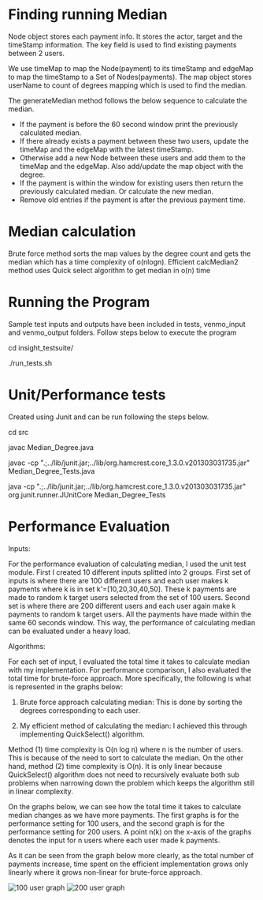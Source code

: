 # Finding running Median

Node object stores each payment info. It stores the actor, target and the timeStamp information. The key field is used to find existing payments between 2 users.

We use timeMap to map the Node(payment) to its timeStamp and edgeMap to map the timeStamp to a Set of Nodes(payments). The map object stores userName to count of degrees mapping which is used to find the median.

The generateMedian method follows the below sequence to calculate the median.
* If the payment is before the 60 second window print the previously calculated median.
* If there already exists a payment between these two users, update the timeMap and the edgeMap with the latest timeStamp. 
* Otherwise add a new Node between these users and add them to the timeMap and the edgeMap. Also add/update the map object with the      degree.
* If the payment is within the window for existing users then return the previously calculated median. Or calculate the new median. 
* Remove old entries if the payment is after the previous payment time.
	
# Median calculation
Brute force method sorts the map values by the degree count and gets the median which has a time complexity of o(nlogn).
Efficient calcMedian2 method uses Quick select algorithm to get median in o(n) time

# Running the Program
Sample test inputs and outputs have been included in tests, venmo_input and venmo_output folders.
Follow steps below to execute the program

cd insight_testsuite/

./run_tests.sh
	
# Unit/Performance tests 
Created using Junit and can be run following the steps below.

cd src

javac Median_Degree.java

javac -cp ".;../lib/junit.jar;../lib/org.hamcrest.core_1.3.0.v201303031735.jar" Median_Degree_Tests.java

java -cp ".;../lib/junit.jar;../lib/org.hamcrest.core_1.3.0.v201303031735.jar" org.junit.runner.JUnitCore Median_Degree_Tests

# Performance Evaluation

Inputs:

For the performance evaluation of calculating median, I used the unit test module. First I created 10 different inputs splitted into 2 groups.
First set of inputs is where there are 100 different users and each user makes k payments where k is in set k'=[10,20,30,40,50]. 
These k payments are made to random k target users selected from the set of 100 users.
Second set is where there are 200 different users and each user again make k payments to random k target users. All the payments have made within the same 60 seconds window. 
This way, the performance of calculating median can be evaluated under a heavy load.

Algorithms:

For each set of input, I evaluated the total time it takes to calculate median with my implementation. For performance comparison, I also evaluated the total time for brute-force approach. More specifically, the following is what is represented in the graphs below:

1) Brute force approach calculating median: This is done by sorting the degrees corresponding to each user.

2) My efficient method of calculating the median: I achieved this through implementing QuickSelect() algorithm.

Method (1) time complexity is O(n log n) where n is the number of users. This is because of the need to sort to calculate the median. On the other hand, method (2) time complexity is O(n). It is only linear because QuickSelect() algorithm does not need to recursively evaluate both sub problems when narrowing down the problem which keeps the algorithm still in linear complexity.

On the graphs below, we can see how the total time it takes to calculate median changes as we have more payments. The first graphs is for the performance setting for 100 users, and the second graph is for the performance setting for 200 users.
A point n(k) on the x-axis of the graphs denotes the input for n users where each user made k payments.   

As it can be seen from the graph below more clearly, as the total number of payments increase, time spent on the efficient implementation grows only linearly where it grows non-linear for brute-force approach.

<img src='https://github.com/srivats666/Payment/blob/master/images/100.png' title='100 user graph' width='' alt='100 user graph' />

<img src='https://github.com/srivats666/Payment/blob/master/images/200.png' title='200 user graph' width='' alt='200 user graph' />
